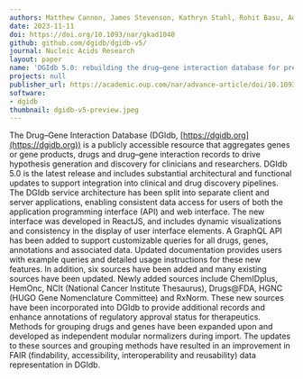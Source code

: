 ```yaml
---
authors: Matthew Cannon, James Stevenson, Kathryn Stahl, Rohit Basu, Adam Coffman, Susanna Kiwala, Joshua F McMichael, Kori Kuzma, Dorian Morrissey, Kelsy Cotto, Elaine R Mardis, Obi L Griffith, Malachi Griffith, Alex H Wagner
date: 2023-11-11
doi: https://doi.org/10.1093/nar/gkad1040
github: github.com/dgidb/dgidb-v5/
journal: Nucleic Acids Research
layout: paper
name: 'DGIdb 5.0: rebuilding the drug–gene interaction database for precision medicine and drug discovery platforms'
projects: null
publisher_url: https://academic.oup.com/nar/advance-article/doi/10.1093/nar/gkad1040/7416371?searchresult=1
software:
- dgidb
thumbnail: dgidb-v5-preview.jpeg
---
```

The Drug–Gene Interaction Database (DGIdb, [https://dgidb.org](https://dgidb.org)) is a publicly accessible resource that aggregates genes or gene products, drugs and drug–gene interaction records to drive hypothesis generation and discovery for clinicians and researchers. DGIdb 5.0 is the latest release and includes substantial architectural and functional updates to support integration into clinical and drug discovery pipelines. The DGIdb service architecture has been split into separate client and server applications, enabling consistent data access for users of both the application programming interface (API) and web interface. The new interface was developed in ReactJS, and includes dynamic visualizations and consistency in the display of user interface elements. A GraphQL API has been added to support customizable queries for all drugs, genes, annotations and associated data. Updated documentation provides users with example queries and detailed usage instructions for these new features. In addition, six sources have been added and many existing sources have been updated. Newly added sources include ChemIDplus, HemOnc, NCIt (National Cancer Institute Thesaurus), Drugs@FDA, HGNC (HUGO Gene Nomenclature Committee) and RxNorm. These new sources have been incorporated into DGIdb to provide additional records and enhance annotations of regulatory approval status for therapeutics. Methods for grouping drugs and genes have been expanded upon and developed as independent modular normalizers during import. The updates to these sources and grouping methods have resulted in an improvement in FAIR (findability, accessibility, interoperability and reusability) data representation in DGIdb.

